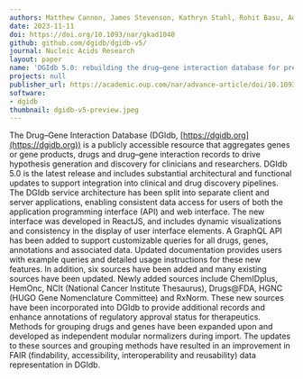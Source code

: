 ```yaml
---
authors: Matthew Cannon, James Stevenson, Kathryn Stahl, Rohit Basu, Adam Coffman, Susanna Kiwala, Joshua F McMichael, Kori Kuzma, Dorian Morrissey, Kelsy Cotto, Elaine R Mardis, Obi L Griffith, Malachi Griffith, Alex H Wagner
date: 2023-11-11
doi: https://doi.org/10.1093/nar/gkad1040
github: github.com/dgidb/dgidb-v5/
journal: Nucleic Acids Research
layout: paper
name: 'DGIdb 5.0: rebuilding the drug–gene interaction database for precision medicine and drug discovery platforms'
projects: null
publisher_url: https://academic.oup.com/nar/advance-article/doi/10.1093/nar/gkad1040/7416371?searchresult=1
software:
- dgidb
thumbnail: dgidb-v5-preview.jpeg
---
```

The Drug–Gene Interaction Database (DGIdb, [https://dgidb.org](https://dgidb.org)) is a publicly accessible resource that aggregates genes or gene products, drugs and drug–gene interaction records to drive hypothesis generation and discovery for clinicians and researchers. DGIdb 5.0 is the latest release and includes substantial architectural and functional updates to support integration into clinical and drug discovery pipelines. The DGIdb service architecture has been split into separate client and server applications, enabling consistent data access for users of both the application programming interface (API) and web interface. The new interface was developed in ReactJS, and includes dynamic visualizations and consistency in the display of user interface elements. A GraphQL API has been added to support customizable queries for all drugs, genes, annotations and associated data. Updated documentation provides users with example queries and detailed usage instructions for these new features. In addition, six sources have been added and many existing sources have been updated. Newly added sources include ChemIDplus, HemOnc, NCIt (National Cancer Institute Thesaurus), Drugs@FDA, HGNC (HUGO Gene Nomenclature Committee) and RxNorm. These new sources have been incorporated into DGIdb to provide additional records and enhance annotations of regulatory approval status for therapeutics. Methods for grouping drugs and genes have been expanded upon and developed as independent modular normalizers during import. The updates to these sources and grouping methods have resulted in an improvement in FAIR (findability, accessibility, interoperability and reusability) data representation in DGIdb.

